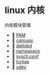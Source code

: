 # linux 内核

内核模块管理

* 📄 [PAM](siyuan://blocks/20231110105237-vmjw86n)
* 📄 [cgroups](siyuan://blocks/20240414212933-txv8edc)
* 📄 [dattobd](siyuan://blocks/20231110105237-toah5db)
* 📄 [namespace](siyuan://blocks/20240414213106-fspib9h)
* 📄 [sysctl.conf](siyuan://blocks/20231110105237-0j1zwg6)
* 📄 [tuntap](siyuan://blocks/20240418114400-4dvd0xp)
* 📄 [udev](siyuan://blocks/20240205174149-6m3swxy)

‍
